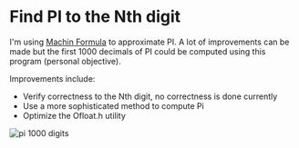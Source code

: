 # Find PI to the Nth digit

I'm using [Machin Formula](https://en.wikipedia.org/wiki/Machin-like_formula) to approximate PI.
A lot of improvements can be made but the first 1000 decimals of PI could be computed using this program (personal objective).

Improvements include:
* Verify correctness to the Nth digit, no correctness is done currently
* Use a more sophisticated method to compute Pi
* Optimize the Ofloat.h utility

![pi 1000 digits](https://raw.githubusercontent.com/jbyuki/Projects/raw/master/SOLUTIONS/Numbers/Find_PI_to_the_Nth_Digit/first_1000_digits.PNG)
